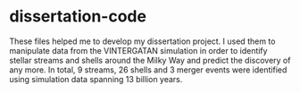 # dissertation-code

These files helped me to develop my dissertation project. I used them to manipulate data from the VINTERGATAN simulation in order to identify stellar streams and shells around the Milky Way and predict the discovery of any more. In total, 9 streams, 26 shells and 3 merger events were identified using simulation data spanning 13 billion years.
